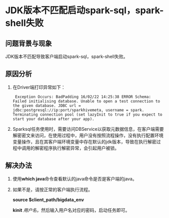 # JDK版本不匹配启动spark-sql，spark-shell失败<a name="ZH-CN_TOPIC_0183415851"></a>

## 问题背景与现象<a name="zh-cn_topic_0167275545_section82729302464"></a>

JDK版本不匹配导致客户端启动spark-sql，spark-shell失败。

## 原因分析<a name="zh-cn_topic_0167275545_section6244131819465"></a>

1.  在Driver端打印异常如下：

    ```
     Exception Occurs: BadPadding 16/02/22 14:25:38 ERROR Schema: Failed initialising database. Unable to open a test connection to the given database. JDBC url = jdbc:postgresql://ip:port/sparkhivemeta, username = spark. Terminating connection pool (set lazyInit to true if you expect to start your database after your app). 
    ```

2.  Sparksql任务使用时，需要访问DBService以获取元数据信息，在客户端需要解密密文来访问，在使用过程中，用户没有按照流程操作，没有执行配置环境变量操作，且在其客户端环境变量中存在默认的jdk版本，导致在执行解密过程中调用的解密程序执行解密异常，会引起用户被锁。

## 解决办法<a name="zh-cn_topic_0167275545_section1148017564611"></a>

1.  使用**which java**命令查看默认的java命令是否是客户端的java。
2.  如果不是，请按正常的客户端执行流程。

    **source $client\_path/bigdata\_env**

    **kinit** _用户名_，然后输入用户名对应的密码，启动任务即可。


